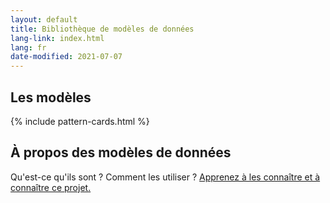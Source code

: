 ```yaml
---
layout: default
title: Bibliothèque de modèles de données
lang-link: index.html
lang: fr
date-modified: 2021-07-07
---
```


## Les modèles

{% include pattern-cards.html %}

## À propos des modèles de données

Qu'est-ce qu'ils sont ?
Comment les utiliser ?
[Apprenez à les connaître et à connaître ce projet.](about-fr.html)

